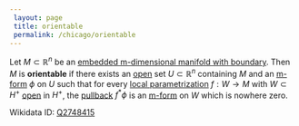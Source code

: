 ```yaml
---
 layout: page
 title: orientable
 permalink: /chicago/orientable
---
```

Let $M\subset\mathbb R^n$ be an [embedded m-dimensional manifold with boundary](https://mathgloss.github.io/MathGloss/chicago/embedded_m-dimensional_manifold_with_boundary). Then $M$ is **orientable** if there exists an [open](https://mathgloss.github.io/MathGloss/chicago/open) set $U \subset\mathbb R^n$ containing $M$ and an [m-form](https://mathgloss.github.io/MathGloss/chicago/differential_k-form) $\phi$ on $U$ such that for every [local parametrization](https://mathgloss.github.io/MathGloss/chicago/local_parametrization) $f:W\to M$ with $W \subset H^+$ [open](https://mathgloss.github.io/MathGloss/chicago/open) in $H^+$, the [pullback](https://mathgloss.github.io/MathGloss/chicago/pullback_along_a_diffeomorphism) $f^*\phi$ is an [m-form](https://mathgloss.github.io/MathGloss/chicago/####################m-form) on $W$ which is nowhere zero.

Wikidata ID: [Q2748415](https://www.wikidata.org/wiki/Q2748415)